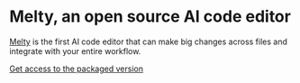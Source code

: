 # Melty, an open source AI code editor

[Melty](https://melty.sh) is the first AI code editor that can make big changes across files and integrate with your entire workflow.

[Get access to the packaged version](https://docs.google.com/forms/d/e/1FAIpQLSc6uBe0ea26q7Iq0Co_q5fjW2nypUl8G_Is5M_6t8n7wZHuPA/viewform)
